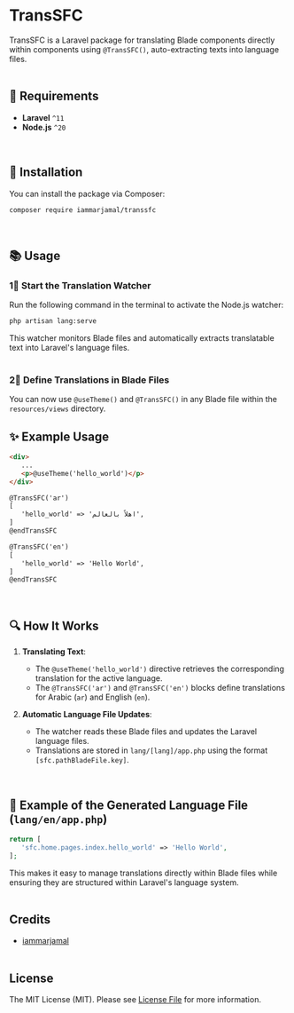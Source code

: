 # TransSFC  
TransSFC is a Laravel package for translating Blade components directly within components using `@TransSFC()`, auto-extracting texts into language files.
<br /><br />

## 📌 Requirements  
- **Laravel** `^11`  
- **Node.js** `^20`  
<br />

## 🚀 Installation  
You can install the package via Composer:

```bash
composer require iammarjamal/transsfc
```
<br />

## 📚 Usage  

### 1⃣ Start the Translation Watcher  
Run the following command in the terminal to activate the Node.js watcher:

```bash
php artisan lang:serve
```

This watcher monitors Blade files and automatically extracts translatable text into Laravel's language files.
<br /><br />

### 2⃣ Define Translations in Blade Files  
You can now use `@useTheme()` and `@TransSFC()` in any Blade file within the `resources/views` directory.
<br />

## ✨ Example Usage  
```html
<div>
   ...
   <p>@useTheme('hello_world')</p>
</div>

@TransSFC('ar')
[
   'hello_world' => 'اهلاً بالعالم',
]
@endTransSFC

@TransSFC('en')
[
   'hello_world' => 'Hello World',
]
@endTransSFC
```
<br />

## 🔍 How It Works  
1. **Translating Text**:  
   - The `@useTheme('hello_world')` directive retrieves the corresponding translation for the active language.
   - The `@TransSFC('ar')` and `@TransSFC('en')` blocks define translations for Arabic (`ar`) and English (`en`).

2. **Automatic Language File Updates**:  
   - The watcher reads these Blade files and updates the Laravel language files.
   - Translations are stored in `lang/[lang]/app.php` using the format `[sfc.pathBladeFile.key]`.
<br />

## 📝 Example of the Generated Language File (`lang/en/app.php`)  
```php
return [
   'sfc.home.pages.index.hello_world' => 'Hello World',
];
```

This makes it easy to manage translations directly within Blade files while ensuring they are structured within Laravel's language system.
<br /><br />

## Credits  
- [iammarjamal](https://github.com/iammarjamal)
<br /><br />

## License  
The MIT License (MIT). Please see [License File](LICENSE.md) for more information.
